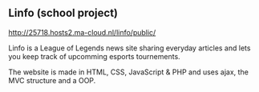 ## Linfo (school project)
http://25718.hosts2.ma-cloud.nl/linfo/public/

Linfo is a League of Legends news site sharing everyday articles 
and lets you keep track of upcomming esports tournements.

The website is made in HTML, CSS, JavaScript & PHP and uses ajax, the MVC structure and a OOP.
